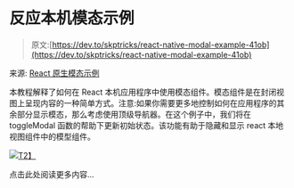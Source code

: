 # 反应本机模态示例

> 原文:[https://dev.to/skptricks/react-native-modal-example-41ob](https://dev.to/skptricks/react-native-modal-example-41ob)

来源: [React 原生模态示例](https://www.skptricks.com/2019/08/react-native-modal-example.html)

本教程解释了如何在 React 本机应用程序中使用模态组件。模态组件是在封闭视图上呈现内容的一种简单方式。注意:如果你需要更多地控制如何在应用程序的其余部分显示模态，那么考虑使用顶级导航器。在这个例子中，我们将在 toggleModal 函数的帮助下更新初始状态。该功能有助于隐藏和显示 react 本地视图组件中的模型组件。

[![](../Images/1a3d3e5cab4b839f8758765f8c98c2b4.png)T2】](https://res.cloudinary.com/practicaldev/image/fetch/s--vwd94rBP--/c_limit%2Cf_auto%2Cfl_progressive%2Cq_auto%2Cw_880/https://1.bp.blogspot.com/-6fCsfJAItdE/XUZWqHZn7FI/AAAAAAAADJo/pNwWMBVhRlUZr8hIopWTlJ6sl_I66xnqgCLcBGAs/s400/react-native-modal-example.jpg)

点击此处阅读更多内容...
